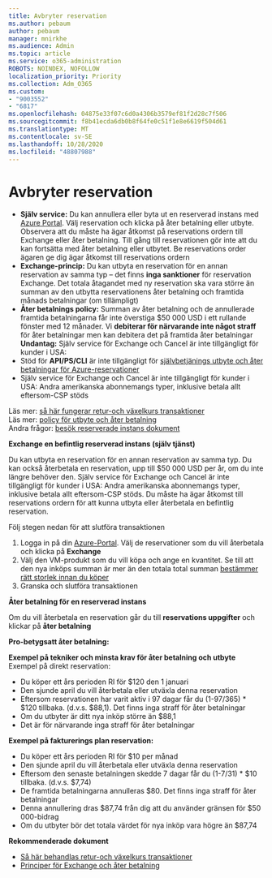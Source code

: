 ```yaml
---
title: Avbryter reservation
ms.author: pebaum
author: pebaum
manager: mnirkhe
ms.audience: Admin
ms.topic: article
ms.service: o365-administration
ROBOTS: NOINDEX, NOFOLLOW
localization_priority: Priority
ms.collection: Adm_O365
ms.custom:
- "9003552"
- "6817"
ms.openlocfilehash: 04875e33f07c6d0a4306b3579ef81f2d28c7f506
ms.sourcegitcommit: f8b41ecda6db0b8f64fe0c51f1e8e6619f504d61
ms.translationtype: MT
ms.contentlocale: sv-SE
ms.lasthandoff: 10/28/2020
ms.locfileid: "48807988"
---
```

# <a name="cancelling-reservation"></a>Avbryter reservation

- **Själv service:** Du kan annullera eller byta ut en reserverad instans med [Azure Portal](https://portal.azure.com/#blade/Microsoft_Azure_Reservations/ReservationsBrowseBlade). Välj reservation och klicka på åter betalning eller utbyte. Observera att du måste ha ägar åtkomst på reservations ordern till Exchange eller åter betalning. Till gång till reservationen gör inte att du kan fortsätta med åter betalning eller utbytet. Be reservations order ägaren ge dig ägar åtkomst till reservations ordern
- **Exchange-princip:** Du kan utbyta en reservation för en annan reservation av samma typ – det finns **inga sanktioner** för reservation Exchange. Det totala åtagandet med ny reservation ska vara större än summan av den utbytta reservationens åter betalning och framtida månads betalningar (om tillämpligt)
- **Åter betalnings policy:** Summan av åter betalning och de annullerade framtida betalningarna får inte överstiga $50 000 USD i ett rullande fönster med 12 månader. Vi **debiterar för närvarande inte något straff** för åter betalningar men kan debitera det på framtida åter betalningar  
    **Undantag:** Själv service för Exchange och Cancel är inte tillgängligt för kunder i USA:
- Stöd för **API/PS/CLI** är inte tillgängligt för [självbetjänings utbyte och åter betalningar för Azure-reservationer](https://docs.microsoft.com/azure/cost-management-billing/reservations/exchange-and-refund-azure-reservations?WT.mc_id=Portal-Microsoft_Azure_Support)
- Själv service för Exchange och Cancel är inte tillgängligt för kunder i USA: Andra amerikanska abonnemangs typer, inklusive betala allt eftersom-CSP stöds

Läs mer: [så här fungerar retur-och växelkurs transaktioner](https://docs.microsoft.com/azure/billing/billing-azure-reservations-self-service-exchange-and-refund?WT.mc_id=Portal-Microsoft_Azure_Support#how-return-and-exchange-transactions-are-processed)  
Läs mer: [policy för utbyte och åter betalning](https://docs.microsoft.com/azure/billing/billing-azure-reservations-self-service-exchange-and-refund?WT.mc_id=Portal-Microsoft_Azure_Support#exchange-policies)  
Andra frågor: [besök reserverade instans dokument](https://docs.microsoft.com/azure/billing/billing-save-compute-costs-reservations?WT.mc_id=Portal-Microsoft_Azure_Support)

**Exchange en befintlig reserverad instans (själv tjänst)**

Du kan utbyta en reservation för en annan reservation av samma typ. Du kan också återbetala en reservation, upp till $50 000 USD per år, om du inte längre behöver den. Själv service för Exchange och Cancel är inte tillgängligt för kunder i USA: Andra amerikanska abonnemangs typer, inklusive betala allt eftersom-CSP stöds. Du måste ha ägar åtkomst till reservations ordern för att kunna utbyta eller återbetala en befintlig reservation.

Följ stegen nedan för att slutföra transaktionen

1. Logga in på din [Azure-Portal](https://portal.azure.com/#blade/Microsoft_Azure_Reservations/ReservationsBrowseBlade). Välj de reservationer som du vill återbetala och klicka på **Exchange**
2. Välj den VM-produkt som du vill köpa och ange en kvantitet. Se till att den nya inköps summan är mer än den totala total summan [bestämmer rätt storlek innan du köper](https://docs.microsoft.com/azure/virtual-machines/windows/prepay-reserved-vm-instances?WT.mc_id=Portal-Microsoft_Azure_Support#determine-the-right-vm-size-before-you-buy)
3. Granska och slutföra transaktionen

**Åter betalning för en reserverad instans**

Om du vill återbetala en reservation går du till **reservations uppgifter** och klickar på **åter betalning**

**Pro-betygsatt åter betalning:**

**Exempel på tekniker och minsta krav för åter betalning och utbyte**  
Exempel på direkt reservation:

- Du köper ett års perioden RI för $120 den 1 januari
- Den sjunde april du vill återbetala eller utväxla denna reservation
- Eftersom reservationen har varit aktiv i 97 dagar får du (1-97/365) * $120 tillbaka. (d.v.s. $88,1). Det finns inga straff för åter betalningar
- Om du utbyter är ditt nya inköp större än $88,1
- Det är för närvarande inga straff för åter betalningar

**Exempel på fakturerings plan reservation:**

- Du köper ett års perioden RI för $10 per månad
- Den sjunde april du vill återbetala eller utväxla denna reservation
- Eftersom den senaste betalningen skedde 7 dagar får du (1-7/31) * $10 tillbaka. (d.v.s. $7,74)
- De framtida betalningarna annulleras $80. Det finns inga straff för åter betalningar
- Denna annullering dras $87,74 från dig att du använder gränsen för $50 000-bidrag
- Om du utbyter bör det totala värdet för nya inköp vara högre än $87,74

**Rekommenderade dokument**

- [Så här behandlas retur-och växelkurs transaktioner](https://docs.microsoft.com/azure/billing/billing-azure-reservations-self-service-exchange-and-refund?WT.mc_id=Portal-Microsoft_Azure_Support#how-return-and-exchange-transactions-are-processed)
- [Principer för Exchange och åter betalning](https://docs.microsoft.com/azure/billing/billing-azure-reservations-self-service-exchange-and-refund?WT.mc_id=Portal-Microsoft_Azure_Support#exchange-policies)